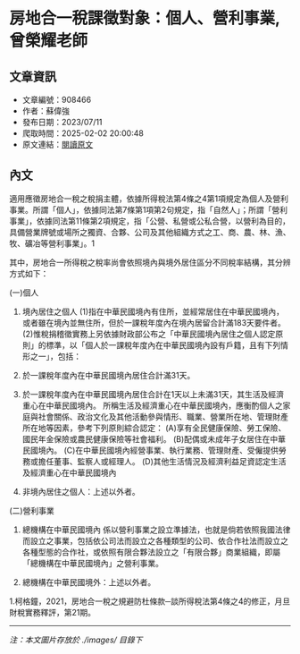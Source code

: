 # 房地合一稅課徵對象：個人、營利事業,曾榮耀老師

## 文章資訊
- 文章編號：908466
- 作者：蘇偉強
- 發布日期：2023/07/11
- 爬取時間：2025-02-02 20:00:48
- 原文連結：[閱讀原文](https://real-estate.get.com.tw/Columns/detail.aspx?no=908466)

## 內文
適用應徵房地合一稅之稅捐主體，依據所得稅法第4條之4第1項規定為個人及營利事業。所謂「個人」，依據同法第7條第1項第2句規定，指「自然人」；所謂「營利事業」，依據同法第11條第2項規定，指「公營、私營或公私合營，以營利為目的，具備營業牌號或場所之獨資、合夥、公司及其他組織方式之工、商、農、林、漁、牧、礦冶等營利事業」。1

其中，房地合一所得稅之稅率尚會依照境內與境外居住區分不同稅率結構，其分辨方式如下：

(一)個人

1. 境內居住之個人 (1)指在中華民國境內有住所，並經常居住在中華民國境內，或者雖在境內並無住所，但於一課稅年度內在境內居留合計滿183天要件者。 (2)惟稅捐稽徵實務上另依據財政部公布之「中華民國境內居住之個人認定原則」的標準，以「個人於一課稅年度內在中華民國境內設有戶籍，且有下列情形之一」，包括：

1. 於一課稅年度內在中華民國境內居住合計滿31天。

2. 於一課稅年度內在中華民國境內居住合計在1天以上未滿31天，其生活及經濟重心在中華民國境內。 所稱生活及經濟重心在中華民國境內，應衡酌個人之家庭與社會關係、政治文化及其他活動參與情形、職業、營業所在地、管理財產所在地等因素，參考下列原則綜合認定： (A)享有全民健康保險、勞工保險、國民年金保險或農民健康保險等社會福利。 (B)配偶或未成年子女居住在中華民國境內。 (C)在中華民國境內經營事業、執行業務、管理財產、受僱提供勞務或擔任董事、監察人或經理人。 (D)其他生活情況及經濟利益足資認定生活及經濟重心在中華民國境內

2. 非境內居住之個人：上述以外者。

(二)營利事業

1. 總機構在中華民國境內 係以營利事業之設立準據法，也就是倘若依照我國法律而設立之事業，包括依公司法而設立之各種類型的公司、依合作社法而設立之各種型態的合作社，或依照有限合夥法設立之「有限合夥」商業組織，即屬「總機構在中華民國境內」之營利事業。

2. 總機構在中華民國境外：上述以外者。

1.柯格鐘，2021，房地合一稅之規避防杜條款─談所得稅法第4條之4的修正，月旦財稅實務釋評，第21期。

---
*注：本文圖片存放於 ./images/ 目錄下*
